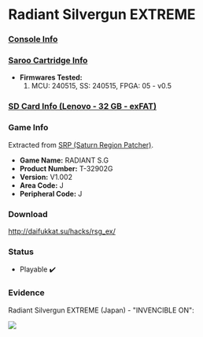 # Radiant Silvergun EXTREME

### [Console Info](../../../../../Info/Consoles/VA13/README.md)

### [Saroo Cartridge Info](../../../../../Info/Cartridges/RetroGameParadiseStore/1.32F/README.md)

- <b>Firmwares Tested:</b>
  1. MCU: 240515, SS: 240515, FPGA: 05 - v0.5

### [SD Card Info (Lenovo - 32 GB - exFAT)](../../../../../Info/SdCards/Lenovo/32GB/exfat/README.md)

### Game Info

Extracted from [SRP (Saturn Region Patcher)](https://segaxtreme.net/resources/saturn-region-patcher.81/download).

- <b>Game Name:</b> RADIANT S.G
- <b>Product Number:</b> T-32902G
- <b>Version:</b> V1.002
- <b>Area Code:</b> J
- <b>Peripheral Code:</b> J

### Download

http://daifukkat.su/hacks/rsg_ex/

### Status

- Playable :heavy_check_mark:

### Evidence

Radiant Silvergun EXTREME (Japan) - "INVENCIBLE ON":

[![](https://img.youtube.com/vi/CYEKUcSF-gQ/0.jpg)](https://www.youtube.com/watch?v=CYEKUcSF-gQ)

